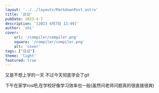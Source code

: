 ```yaml
---
layout: '../../layouts/MarkdownPost.astro'
title: '日记'
pubDate: 2023-4-7
description: '[2023 4月7日 13:49]'
author: 'shi'
cover:
    url: '/compiler/compiler.png'
    square: '/compiler/compiler.png'
    alt: 'cover'
tags: ["日记"] 
theme: 'light'
featured: true
---
```

又是不想上学的一天
不过今天彻底学会了git

下午在家学ros吧,在学校好像学习效率也一般(虽然问老师问题真的很直接很爽)